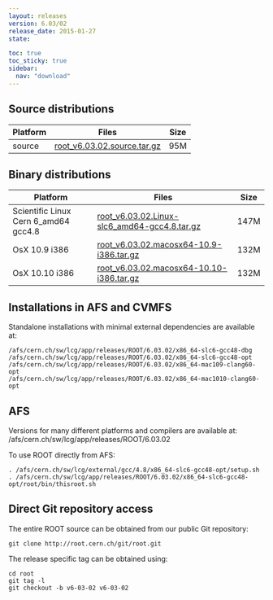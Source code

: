 ```yaml
---
layout: releases
version: 6.03/02
release_date: 2015-01-27
state:

toc: true
toc_sticky: true
sidebar:
  nav: "download"
---
```



## Source distributions

| Platform       | Files | Size |
|-----------|-------|-----|
| source | [root_v6.03.02.source.tar.gz](https://root.cern.ch/download/root_v6.03.02.source.tar.gz) |  95M |


## Binary distributions

| Platform       | Files | Size |
|-----------|-------|-----|
| Scientific Linux Cern 6_amd64 gcc4.8 | [root_v6.03.02.Linux-slc6_amd64-gcc4.8.tar.gz](https://root.cern.ch/download/root_v6.03.02.Linux-slc6_amd64-gcc4.8.tar.gz) | 147M |
| OsX 10.9 i386 | [root_v6.03.02.macosx64-10.9-i386.tar.gz](https://root.cern.ch/download/root_v6.03.02.macosx64-10.9-i386.tar.gz) | 132M |
| OsX 10.10 i386 | [root_v6.03.02.macosx64-10.10-i386.tar.gz](https://root.cern.ch/download/root_v6.03.02.macosx64-10.10-i386.tar.gz) | 132M |



## Installations in AFS and CVMFS
Standalone installations with minimal external dependencies are available at:
~~~
/afs/cern.ch/sw/lcg/app/releases/ROOT/6.03.02/x86_64-slc6-gcc48-dbg
/afs/cern.ch/sw/lcg/app/releases/ROOT/6.03.02/x86_64-slc6-gcc48-opt
/afs/cern.ch/sw/lcg/app/releases/ROOT/6.03.02/x86_64-mac109-clang60-opt
/afs/cern.ch/sw/lcg/app/releases/ROOT/6.03.02/x86_64-mac1010-clang60-opt
~~~

## AFS
Versions for many different platforms and compilers are available at:
/afs/cern.ch/sw/lcg/app/releases/ROOT/6.03.02

To use ROOT directly from AFS:
~~~
. /afs/cern.ch/sw/lcg/external/gcc/4.8/x86_64-slc6-gcc48-opt/setup.sh
. /afs/cern.ch/sw/lcg/app/releases/ROOT/6.03.02/x86_64-slc6-gcc48-opt/root/bin/thisroot.sh
~~~

## Direct Git repository access
The entire ROOT source can be obtained from our public Git repository:

~~~
git clone http://root.cern.ch/git/root.git
~~~
The release specific tag can be obtained using:
~~~
cd root
git tag -l
git checkout -b v6-03-02 v6-03-02
~~~
